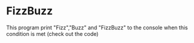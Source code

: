 # FizzBuzz
This program print "Fizz","Buzz" and "FizzBuzz" to the console when this condition is met (check out the code)

